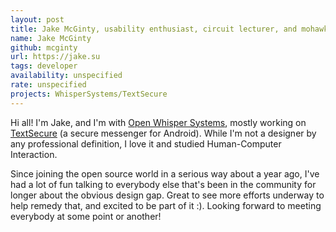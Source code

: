 ```yaml
---
layout: post
title: Jake McGinty, usability enthusiast, circuit lecturer, and mohawk afficionado
name: Jake McGinty
github: mcginty
url: https://jake.su
tags: developer
availability: unspecified
rate: unspecified
projects: WhisperSystems/TextSecure
---
```


Hi all! I'm Jake, and I'm with [Open Whisper Systems](https://whispersystems.org), mostly working on [TextSecure](https://play.google.com/store/apps/details?id=org.thoughtcrime.securesms) (a secure messenger for Android). While I'm not a designer by any professional definition, I love it and studied Human-Computer Interaction.

Since joining the open source world in a serious way about a year ago, I've had a lot of fun talking to everybody else that's been in the community for longer about the obvious design gap. Great to see more efforts underway to help remedy that, and excited to be part of it :). Looking forward to meeting everybody at some point or another!
